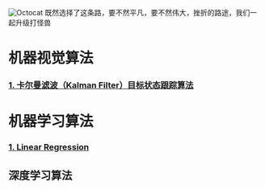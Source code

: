![Octocat](https://github.githubassets.com/images/icons/emoji/octocat.png) 既然选择了这条路，要不然平凡，要不然伟大，挫折的路途，我们一起升级打怪兽

# 机器视觉算法

### [1. 卡尔曼滤波（Kalman Filter）目标状态跟踪算法](./docs/KalmanFilter.html)

# 机器学习算法

### [1. Linear Regression](./docs/SUPPORT.html)

## 深度学习算法
